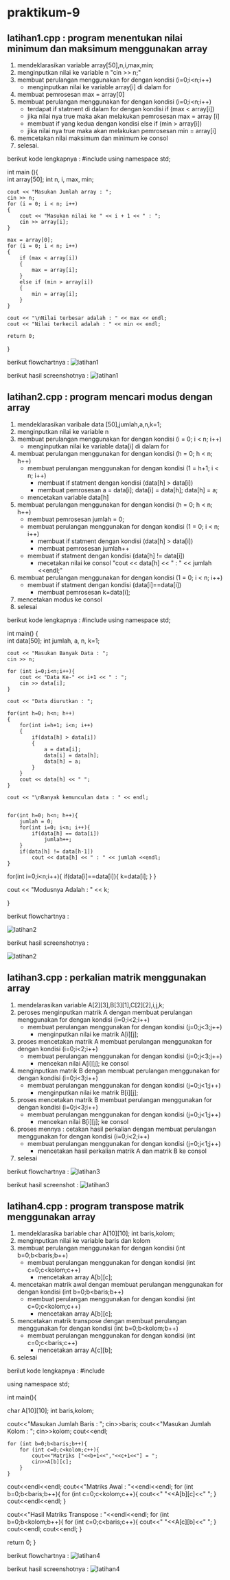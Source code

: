# praktikum-9
## latihan1.cpp : program menentukan nilai minimum dan maksimum menggunakan array
1. mendeklarasikan variable array[50],n,i,max,min;
2. menginputkan nilai ke variable n "cin >> n;"
3. membuat perulangan menggunakan for dengan kondisi (i=0;i<n;i++)
    - menginputkan nilai ke variable array[i] di dalam for
4. membuat pemrosesan max = array[0]
5. membuat perulangan menggunakan for dengan kondisi (i=0;i<n;i++)
    - terdapat if statment di dalam for dengan kondisi if (max < array[i])
    - jika nilai nya true maka akan melakukan pemrosesan max = array [i]
    - membuat if yang kedua dengan kondisi else if (min > array[i])
    - jika nilai nya true maka akan melakukan pemrosesan min = array[i]
6. memcetakan nilai maksimum dan minimum ke consol
7. selesai.

berikut kode lengkapnya :
#include <iostream>
using namespace std;


int main (){   
    int array[50];
    int n, i, max, min;
    
    cout << "Masukan Jumlah array : ";
    cin >> n;
    for (i = 0; i < n; i++)  
    {
        cout << "Masukan nilai ke " << i + 1 << " : ";
        cin >> array[i];
    }

    max = array[0];
    for (i = 0; i < n; i++)
    {
        if (max < array[i])
        {
            max = array[i];
        }
        else if (min > array[i])
        {
            min = array[i];
        }
    }

    cout << "\nNilai terbesar adalah : " << max << endl;
    cout << "Nilai terkecil adalah : " << min << endl;

    return 0;
}
  
berikut flowchartnya :
![latihan1](https://user-images.githubusercontent.com/44119437/50003741-58f06080-ffd7-11e8-8db6-c37d673793db.jpg)

berikut hasil screenshotnya :
![latihan1](https://user-images.githubusercontent.com/44119437/50003810-8a692c00-ffd7-11e8-9b08-e8ad25dfdbc1.png)


## latihan2.cpp : program mencari modus dengan array
1. mendeklarasikan varibale data [50],jumlah,a,n,k=1;
2. menginputkan nilai ke variable n
3. membuat perulangan menggunakan for dengan kondisi (i = 0; i < n; i++)
    - menginputkan nilai ke variable data[i] di dalam for
4. membuat perulangan menggunakan for dengan kondisi (h = 0; h < n; h++)
    - membuat perulangan menggunakan for dengan kondisi (1 = h+1; i < n; i++) 
        - membuat if statment dengan kondisi (data[h] > data[i])
        - membuat pemrosesan a = data[i]; data[i] = data[h]; data[h] = a;
    - mencetakan variable data[h]
5. membuat perulangan menggunakan for dengan kondisi (h = 0; h < n; h++)
    - membuat pemrosesan jumlah = 0;
    - membuat perulangan menggunakan for dengan kondisi (1 = 0; i < n; i++) 
        - membuat if statment dengan kondisi (data[h] > data[i])
        - membuat pemrosesan jumlah++
    - membuat if statment dengan kondisi (data[h] != data[i])
        - mecetakan nilai ke consol "cout << data[h] << " : " << jumlah <<endl;"
6. membuat perulangan menggunakan for dengan kondisi (1 = 0; i < n; i++) 
    - membuat if statment dengan kondisi (data[i]==data[i])
        - membuat pemrosesan k=data[i];
7. mencetakan modus ke consol
8. selesai

berikut kode lengkapnya :
#include <iostream>
using namespace std;

int main()
{   
    int data[50];
    int jumlah, a, n, k=1;

    cout << "Masukan Banyak Data : ";
    cin >> n;

    for (int i=0;i<n;i++){
        cout << "Data Ke-" << i+1 << " : ";
        cin >> data[i];
    }

    cout << "Data diurutkan : ";

    for(int h=0; h<n; h++)
    {
        for(int i=h+1; i<n; i++)
        {
            if(data[h] > data[i])
            {
                a = data[i];
                data[i] = data[h];
                data[h] = a;
            }
        }
        cout << data[h] << " ";
    }

    cout << "\nBanyak kemunculan data : " << endl;


    for(int h=0; h<n; h++){
        jumlah = 0;
        for(int i=0; i<n; i++){
            if(data[h] == data[i])
                jumlah++;
        }
        if(data[h] != data[h-1])
            cout << data[h] << " : " << jumlah <<endl;
    }

for(int i=0;i<n;i++){
        if(data[i]==data[i]){
            k=data[i];
        }
    }

cout << "Modusnya Adalah : " << k;

}

berikut flowchartnya :

![latihan2](https://user-images.githubusercontent.com/44119437/50005333-9d322f80-ffdc-11e8-9f78-dcacb5ca1e98.jpg)

berikut hasil screenshotnya :

![latihan2](https://user-images.githubusercontent.com/44119437/50005362-b509b380-ffdc-11e8-9357-abb38f7e0a5b.png)

## latihan3.cpp : perkalian matrik menggunakan array
1. mendelarasikan variable A[2][3],B[3][1],C[2][2],i,j,k;
2. peroses menginputkan matrik A dengan membuat perulangan menggunakan for dengan kondisi (i=0;i<2;i++)
    - membuat perulangan menggunakan for dengan kondisi (j=0;j<3;j++)
        - menginputkan nilai ke matrik A[i][j];
3. proses mencetakan matrik A membuat perulangan menggunakan for dengan kondisi (i=0;i<2;i++)
    - membuat perulangan menggunakan for dengan kondisi (j=0;j<3;j++)
        - mencekan nilai A[i][j]; ke consol
4. menginputkan matrik B dengan membuat perulangan menggunakan for dengan kondisi (i=0;i<3;i++)
    - membuat perulangan menggunakan for dengan kondisi (j=0;j<1;j++)
        - menginputkan nilai ke matrik B[i][j];
5. proses mencetakan matrik B membuat perulangan menggunakan for dengan kondisi (i=0;i<3;i++)
    - membuat perulangan menggunakan for dengan kondisi (j=0;j<1;j++)
        - mencekan nilai B[i][j]; ke consol
6. proses mennya :
cetakan hasil perkalian dengan membuat perulangan menggunakan for dengan kondisi (i=0;i<2;i++)
    - membuat perulangan menggunakan for dengan kondisi (j=0;j<1;j++)
        - mencetakan hasil perkalian matrik A dan matrik B ke consol
7. selesai

berikut flowchartnya :
![latihan3](https://user-images.githubusercontent.com/44119437/50006057-09ae2e00-ffdf-11e8-85b3-ea0e4110c7d3.jpg)

berikut hasil screenshot :
![latihan3](https://user-images.githubusercontent.com/44119437/50006128-4da13300-ffdf-11e8-9e92-ff1dbffd1a76.png)

## latihan4.cpp : program transpose matrik menggunakan array
1. mendeklarasika bariable char A[10][10]; int baris,kolom;
2. menginputkan nilai ke variable baris dan kolom
3. membuat perulangan menggunakan for dengan kondisi (int b=0;b<baris;b++)
    - membuat perulangan menggunakan for dengan kondisi (int c=0;c<kolom;c++)
        - mencetakan array A[b][c];
4. mencetakan matrik awal dengan membuat perulangan menggunakan for dengan kondisi (int b=0;b<baris;b++)
    - membuat perulangan menggunakan for dengan kondisi (int c=0;c<kolom;c++)
        - mencetakan array A[b][c];
5. mencetakan matrik transpose dengan membuat perulangan menggunakan for dengan kondisi (int b=0;b<kolom;b++)
    - membuat perulangan menggunakan for dengan kondisi (int c=0;c<baris;c++)
        - mencetakan array A[c][b];
6. selesai

berilut kode lengkapnya :
#include <iostream>
 
using namespace std;

int main(){

char A[10][10];
int baris,kolom;


cout<<"Masukan Jumlah Baris : ";
cin>>baris;
cout<<"Masukan Jumlah Kolom : ";
cin>>kolom;
cout<<endl;

	for (int b=0;b<baris;b++){
		for (int c=0;c<kolom;c++){
			cout<<"Matriks ["<<b+1<<","<<c+1<<"] = ";
			cin>>A[b][c];
		}
	}

cout<<endl<<endl;
cout<<"Matriks Awal : "<<endl<<endl;
	for (int b=0;b<baris;b++){
		for (int c=0;c<kolom;c++){
			cout<<" "<<A[b][c]<<" ";
		}
		cout<<endl<<endl;
	}

cout<<"Hasil Matriks Transpose : "<<endl<<endl;
	for (int b=0;b<kolom;b++){
		for (int c=0;c<baris;c++){
			cout<<" "<<A[c][b]<<" ";
		}
		cout<<endl;
		cout<<endl;
	}


return 0;
}

berikut flowchartnya :
![latihan4](https://user-images.githubusercontent.com/44119437/50007018-239d4000-ffe2-11e8-9908-b5797652a977.jpg)

berikut hasil screenshotnya :
![latihan4](https://user-images.githubusercontent.com/44119437/50007047-3d3e8780-ffe2-11e8-93af-f4a80583da6f.png)
